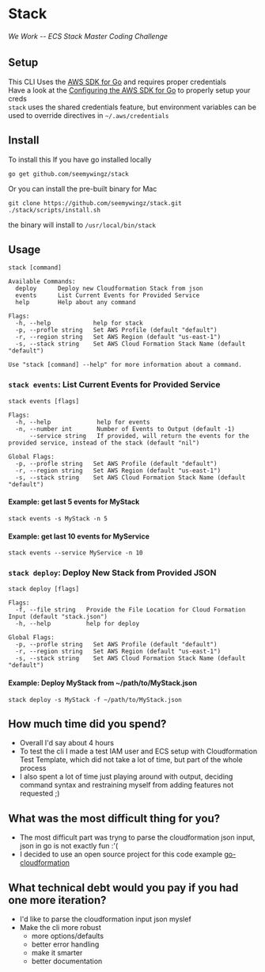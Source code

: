 # Stack 
###### We Work -- ECS Stack Master Coding Challenge

## Setup
This CLI Uses the [AWS SDK for Go](https://aws.amazon.com/sdk-for-go/) and requires proper credentials  
Have a look at the [Configuring the AWS SDK for Go](https://docs.aws.amazon.com/sdk-for-go/v1/developer-guide/configuring-sdk.html) to properly setup your creds  
`stack` uses the shared credentials feature, but environment variables can be used to override directives in `~/.aws/credentials`
## Install
To install this
If you have go installed locally  
```
go get github.com/seemywingz/stack
```
Or you can install the pre-built binary for Mac
```
git clone https://github.com/seemywingz/stack.git
./stack/scripts/install.sh
```
the binary will install to `/usr/local/bin/stack`

## Usage  
```
stack [command]

Available Commands:
  deploy      Deploy new Cloudformation Stack from json
  events      List Current Events for Provided Service
  help        Help about any command

Flags:
  -h, --help            help for stack
  -p, --profle string   Set AWS Profile (default "default")
  -r, --region string   Set AWS Region (default "us-east-1")
  -s, --stack string    Set AWS Cloud Formation Stack Name (default "default")

Use "stack [command] --help" for more information about a command.
```

### `stack events`: List Current Events for Provided Service 
```
stack events [flags]

Flags:
  -h, --help             help for events
  -n, --number int       Number of Events to Output (default -1)
      --service string   If provided, will return the events for the provided service, instead of the stack (default "nil")

Global Flags:
  -p, --profle string   Set AWS Profile (default "default")
  -r, --region string   Set AWS Region (default "us-east-1")
  -s, --stack string    Set AWS Cloud Formation Stack Name (default "default")
```
#### Example: get last 5 events for MyStack
```
stack events -s MyStack -n 5 
```
#### Example: get last 10 events for MyService
```
stack events --service MyService -n 10
```
  
### `stack deploy`: Deploy New Stack from Provided JSON 
```
stack deploy [flags]

Flags:
  -f, --file string   Provide the File Location for Cloud Formation Input (default "stack.json")
  -h, --help          help for deploy

Global Flags:
  -p, --profle string   Set AWS Profile (default "default")
  -r, --region string   Set AWS Region (default "us-east-1")
  -s, --stack string    Set AWS Cloud Formation Stack Name (default "default")
```
#### Example: Deploy MyStack from ~/path/to/MyStack.json  
```
stack deploy -s MyStack -f ~/path/to/MyStack.json
```

## How much time did you spend?
  * Overall I'd say about 4 hours 
  * To test the cli I made a test IAM user and ECS setup with Cloudformation Test Template, which did not take a lot of time, but part of the whole process 
  * I also spent a lot of time just playing around with output, deciding command syntax and restraining myself from adding features not requested ;)

## What was the most difficult thing for you?
  * The most difficult part was tryng to parse the cloudformation json input, json in go is not exactly fun :'(
  * I decided to use an open source project for this code example [go-cloudformation](https://github.com/crewjam/go-cloudformation)

## What technical debt would you pay if you had one more iteration?
  * I'd like to parse the cloudformation input json myslef
  * Make the cli more robust  
    * more options/defaults
    * better error handling
    * make it smarter
    * better documentation